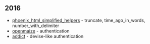 2016
----

* [phoenix_html_simplified_helpers](https://github.com/ikeikeikeike/phoenix_html_simplified_helpers) - truncate, time_ago_in_words, number_with_delimiter
* [openmaize](https://github.com/elixircnx/openmaize) - authentication
* [addict](https://github.com/trenpixster/addict) - devise-like authentication
